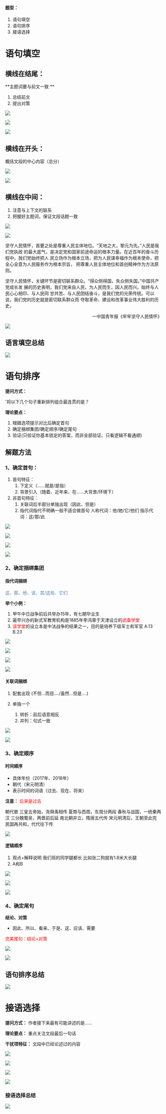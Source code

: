 #### 题型：
1. 语句填空
2. 语句排序
3. 接语选择

# 语句填空

## 横线在结尾：

**主题词要与前文一致 **
1. 总结前文
2. 提出对策

![](image/语句表达-横线题-例题1.png)

![](image/语句表达-横线题-例题2.png)

![](image/语句表达-横线题-例题3.png)



## 横线在开头：

概括文段的中心内容（总分）

![](image/语句表达-横线题-填空在开头-例题1.png)

![](image/语句表达-横线题-填空在开头-例题2.png)


## 横线在中间：

1. 注意与上下文的联系
2. 把握好主题词，保证文段话题一致

![](image/语句表达-横线题-填空在中间-例题1.png)


![](image/语句表达-横线题-填空在中间-例题2.png)



坚守人民情怀，首要之处是尊重人民主体地位。“天地之大，黎元为先。”人民是我们党执政
的最大底气，是决定党和国家前途命运的根本力量。在近百年的奋斗历程中，我们党始终把人
民立场作为根本立场，把为人民谋幸福作为根本使命，把全心全意为人民服务作为根本宗旨，
把尊重人民主体地位和首创精神作为方法原则。

坚守人民情怀，关键环节是密切联系群众。“得众侧得国，失众侧失国。”中国共产党成长发
展的历史表明，我们党来自人民，为人民而生，因人民而兴。始终与人民心心相印、与人民同
甘共苦、与人民团结奋斗，是我们党的光荣传统。可以说，我们党的历史就是密切联系群众而
夺取革命、建设和改革事业伟大胜利的历史。
<p align="right">一中国青年报《牢牢坚守人民情怀》</p>

![](image/语句表达-横线题-填空在中间-例题3.png)

## 语言填空总结

![](image/语句表达-语句填空题总结.png)




# 语句排序

**提问方式：**

'将以下几个句子重新排列组合最连贯的是？

**理论要点：**
1. 根据选项提示对比后确定首句
2. 确定捆绑集团/确定顺序/确定尾句
3. 验证(只验证你基本锁定的答案，而非全部验证、只看逻辑不看通顺)


## 解题方法

### 1、确定首句：

1. 首句特征：
	1. 下定义（......就是/是指）
	2. 背景引入（随着、近年来、在......大背景/环境下）
2. 非首句特征：
	1. 关联词后半部分单独出现（因此、但是）
	2. 指代词指代不明确一般不适合做首句
		人称代词：他/她/它/他们
		指示代词：这/那/此


![](image/语句表达-语句排序-确定首句-例题1.png)


![](image/语句表达-语句排序-确定首句-例题2-1.png)

![](image/语句表达-语句排序-确定首句-例题3.png)

![](image/语句表达-语句排序-确定首句-例题4.png)

### 2、确定捆绑集团

#### 指代词捆绑

<font color="#4f81bd">这、那、他、该、其/这些、它们</font>

**举个小例：**
1. 甲午中日战争前后共举办15年，有七期毕业生
2. 最早兴办的新式军教育机构是1885年李鸿章于天津设立的<font color="#ff0000">武备学堂</font>
3. <font color="#ff0000">该学堂</font>的设立本是中法战争的结果之一，目的是培养下级军士和军官
	A.13  B.23

![](image/语句表达-语句排序-确定捆绑集团-例题.png)

![](image/语句表达-语句排序-确定捆绑集团-例题2.png)

![](image/语句表达-语句排序-确定捆绑集团-例题3.png)

![](image/语句表达-语句排序-确定捆绑集团-例题4.png)

#### 关联词捆绑

1. 配套出现 (不但…而目.…/虽然…但是.…)

2. 单独一个
	1. 转折：前后语意相反
	2. 并列：句式一致


![](image/语句表达-语句排序-确定捆绑集团-例题5.png)

![](image/语句表达-语句排序-确定捆绑集团-例题6.png)


### 3、确定顺序

#### 时间顺序

- 具体年份（2017年、2018年）
- 朝代（宋元明清）
- 表示时间的词语（过去、现在、将来）

**注意：** <font color="#ff0000">后来是过去</font>

朝代歌
三皇五帝始，尧舜禹相传
夏商与西周，东周分两段
春秋与战国，一统秦两汉
三分魏蜀吴，两晋前后延
南北朝并立，隋唐五代传
宋元明清后，王朝至此完
民国再共和，代代往下传

![](image/语句表达-语句排序-确定顺序-例题.png)


#### 逻辑顺序

1. 观点+解释说明
	我们班的同学腿都长
	比如张二狗就有1.8米大长腿
2. A和B

![](image/语句表达-语句排序-逻辑顺序-例题.png)

![](image/语句表达-语句排序-2逻辑顺序-例题.png)

![](image/语句表达-语句排序-2逻辑顺序-例题2.png)


### 4、确定尾句

**结论、对策**
- 因此、所以、看来、于是、这、应该、需要

<font color="#ff0000">完美尾句：结论+对策</font>


![](image/语句表达-语句排序-确定句尾-例题.png)

![](image/语句表达-语句排序-确定句尾-例题2.png)

## 语句排序总结

![](image/语句表达-语句排序-总结.png)


# 接语选择

**提问方式：** 作者接下来最有可能讲述的是......

**理论要点：** 重点关注文段最后一句话

**干扰项特征：** 文段中已经论述过的内容

![](image/语句表达-接语选择-例题1.png)

![](image/语句表达-接语选择-例题2.png)

![](image/语句表达-接语选择-例题3.png)

![](image/语句表达-接语选择-例题4.png)

### 接语选择总结

![](image/语句表达-接语选择-总结.png)
